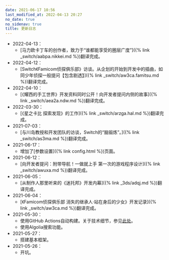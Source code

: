 ```yaml
---
date: 2021-06-17 10:56
last_modified_at: 2022-04-13 20:27
no_date: true
no_sidenav: true
title: 更新日志
---
```

- 2022-04-13：
  - [马力欧卡丁车的创作者，致力于“谁都能享受的圈层广度”]({% link _switch/aabpa.nikkei.md %})翻译完成。
- 2022-04-12：
  - [Switch《Famicom侦探俱乐部》访谈。从企划的开始到开发中的插曲，如同少年侦探一般提问【包含剧透】]({% link _switch/aw3ca.famitsu.md %})翻译完成。
- 2022-04-10：
  - [《耀西的手工世界》开发资料同时公开！向开发者提问内侧的故事]({% link _switch/aea2a.ndw.md %})翻译完成。
- 2022-03-30：
  - [《星之卡比 探索发现》的工作]({% link _switch/arzga.hal.md %})翻译完成。
- 2021-07-03：
  - [与川岛教授和开发团队的访谈，Switch的“脑锻炼”。]({% link _switch/as3ma.md %})翻译完成。
- 2021-06-17：
  - 增加了[参数设置]({% link config.html %})页面。
- 2021-06-12：
  - [向开发者提问：附带导航！一做就上手 第一次的游戏程序设计]({% link _switch/awuxa.md %})翻译完成。
- 2021-06-05：
  - [从制作人那里听来的《迷托邦》开发内幕]({% link _3ds/adqj.md %})翻译完成。
- 2021-06-04：
  - [《Famicom侦探俱乐部 消失的继承人·站在身后的少女》开发记录]({% link _switch/aw3ca.md %})翻译完成。
- 2021-05-30：
  - 使用GitHub Actions自动构建。关于技术细节，参见[此处](https://xzonn.top/posts/Static-Website-Auto-building-by-GitHub.html)。
  - 使用Algolia搜索功能。
- 2021-05-27：
  - 搭建基本框架。
- 2021-05-26：
  - 开坑。